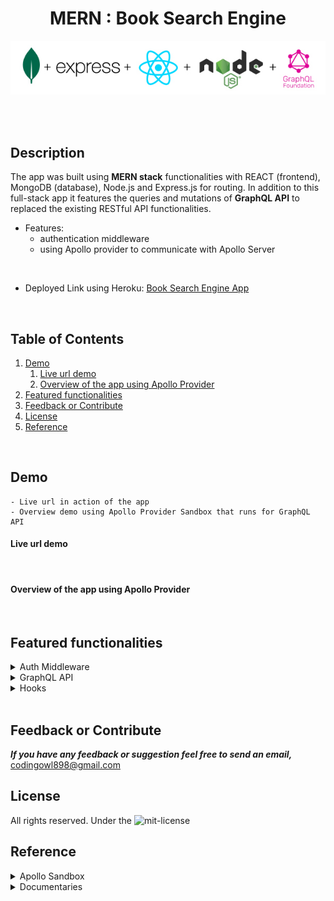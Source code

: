 <h1 align="center"> MERN : Book Search Engine </h1>

<p align="center">
  <img src="./assets/codingowl-898-mernq-logo.jpg"/>
</p>

<br />
<br />

## Description

The app was built using **MERN stack** functionalities with REACT (frontend), MongoDB (database), Node.js and Express.js for routing. In addition to this full-stack app it features the queries and mutations of **GraphQL API** to replaced the existing RESTful API functionalities.
<br />

- Features:
    - authentication middleware
    - using Apollo provider to communicate with Apollo Server
<br />

- Deployed Link using Heroku: [Book Search Engine App](https://g-searchengine.herokuapp.com/)
<br />

## Table of Contents
1. [Demo](#demo)
    1. [Live url demo](#live-url-demo)
    2. [Overview of the app using Apollo Provider](#overview-of-the-app-using-apollo-provider)
2. [Featured functionalities](#featured-functionalities)
3. [Feedback or Contribute](#feedback-or-contribute)
4. [License](#license)
5. [Reference](#reference)
<br />

## Demo
```
- Live url in action of the app
- Overview demo using Apollo Provider Sandbox that runs for GraphQL API
```

#### Live url demo

![]()
<br />

#### Overview of the app using Apollo Provider
<br />

## Featured functionalities

<details>
<summary>Auth Middleware</summary>

- Using JWT (Json web token)
</details>
<details>
<summary>GraphQL API</summary>

- Using Apollo Server 3 (required to use await server.start before server.applyMiddleware)
- Using Mutation & Query types to setup the API for Apollo Client
</details>
<details>
<summary>Hooks</summary>

- Using useMutation, useState
</details>
<br />

## Feedback or Contribute
***If you have any feedback or suggestion feel free to send an email,*** codingowl898@gmail.com
<br />

## License
All rights reserved. Under the ![mit-license](https://img.shields.io/badge/license-MIT-yellowgreen)

## Reference
<details>
<summary>Apollo Sandbox</summary>

- https://studio.apollographql.com/sandbox
</details>

<details>
<summary>Documentaries</summary>

- https://reactjs.org/docs/getting-started.html
- https://www.apollographql.com/docs/apollo-server/integrations/middleware/#apollo-server-express
</details>



